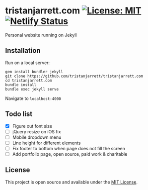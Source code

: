 # tristanjarrett.com [![License: MIT](https://img.shields.io/badge/License-MIT-blue.svg)](https://opensource.org/licenses/MIT) [![Netlify Status](https://api.netlify.com/api/v1/badges/11ba40e6-358e-4b63-9b98-fffbaa74a4b4/deploy-status)](https://app.netlify.com/sites/quizzical-keller-a112c4/deploys)

Personal website running on Jekyll

## Installation

Run on a local server:

```
gem install bundler jekyll
git clone https://github.com/tristanjarrett/tristanjarrett.com
cd tristanjarrett.com
bundle install
bundle exec jekyll serve
```

Navigate to `localhost:4000`

## Todo list

- [x] Figure out font size
- [ ] jQuery resize on iOS fix
- [ ] Mobile dropdown menu
- [ ] Line height for different elements
- [ ] Fix footer to bottom when page does not fill the screen
- [ ] Add portfolio page, open source, paid work & charitable

## License

This project is open source and available under the [MIT License](LICENSE).
